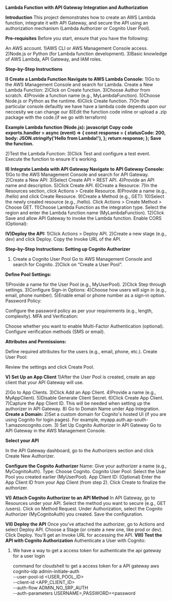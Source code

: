 **Lambda Function with API Gateway Integration and Authorization**

**Introduction**
This project demonstrates how to create an AWS Lambda function, integrate it with API Gateway, and secure the API using an authorization mechanism (Lambda Authorizer or Cognito User Pool).

**Pre-requisites**
Before you start, ensure that you have the following:

An AWS account.
1)AWS CLI or AWS Management Console access.
2)Node.js or Python (for Lambda function development).
3)Basic knowledge of AWS Lambda, API Gateway, and IAM roles.

**Step-by-Step Instructions**

**I) Create a Lambda Function
Navigate to AWS Lambda Console:**
1)Go to the AWS Management Console and search for Lambda.
Create a New Lambda Function:
2)Click on Create function.
3)Choose Author from scratch.
4)Provide a function name (e.g., MyLambdaFunction).
5)Choose Node.js or Python as the runtime.
6)Click Create function.
7)On that particular console defaultly we have have a lambda code depends upon our neccesity we can change our
8)Edit the function code inline or upload a .zip package with the code.(if we go with terraform)

**Example Lambda function (Node.js):
javascript**
**Copy code
exports.handler = async (event) => {
    const response = {
        statusCode: 200,
        body: JSON.stringify('Hello from Lambda!'),
    };
    return response;
};
Save the function.**

2)Test the Lambda Function:
3)Click Test and configure a test event.
Execute the function to ensure it's working.

**II) Integrate Lambda with API Gateway
Navigate to API Gateway Console:**
1)Go to the AWS Management Console and search for API Gateway.
2)Create a New API:
3)Select Create API > REST API.
4)Provide an API name and description.
5)Click Create API.
6)Create a Resource:
7)In the Resources section, click Actions > Create Resource.
8)Provide a name (e.g., /hello) and click Create Resource.
9)Create a Method (e.g., GET):
10)Select the newly created resource (e.g., /hello).
Click Actions > Create Method > Choose GET.
11)Choose Lambda Function as the integration type.
Select the region and enter the Lambda function name (MyLambdaFunction).
12)Click Save and allow API Gateway to invoke the Lambda function.
Enable CORS (Optional):

**IV)Deploy the API:**
1)Click Actions > Deploy API.
2)Create a new stage (e.g., dev) and click Deploy.
Copy the Invoke URL of the API.

**Step-by-Step Instructions: Setting up Cognito Authorizer**
1) Create a Cognito User Pool
Go to AWS Management Console and search for Cognito.
2)Click on “Create a User Pool”.

**Define Pool Settings:**

1)Provide a name for the User Pool (e.g., MyUserPool).
2)Click Step through settings.
3)Configure Sign-in Options:
4)Choose how users will sign in (e.g., email, phone number).
5)Enable email or phone number as a sign-in option.
Password Policy:

Configure the password policy as per your requirements (e.g., length, complexity).
MFA and Verification:

Choose whether you want to enable Multi-Factor Authentication (optional).
Configure verification methods (SMS or email).

**Attributes and Permissions:**

Define required attributes for the users (e.g., email, phone, etc.).
Create User Pool:

Review the settings and click Create Pool.

**V) Set Up an App Client**
1)After the User Pool is created, create an app client that your API Gateway will use.

2)Go to App Clients.
3)Click Add an App Client.
4)Provide a name (e.g., MyAppClient).
5)Disable Generate Client Secret.
6)Click Create App Client.
7)Capture the App Client ID. This will be needed when setting up the authorizer in API Gateway.
8) Go to Domain Name under App Integration.
**Create a Domain:**
2)Set a custom domain for Cognito's hosted UI (if you are using Cognito for login pages).
For example, myapp.auth.ap-south-1.amazoncognito.com.
3) Set Up Cognito Authorizer in API Gateway
Go to API Gateway in the AWS Management Console.

**Select your API**

In the API Gateway dashboard, go to the Authorizers section and click Create New Authorizer.

**Configure the Cognito Authorizer**
Name: Give your authorizer a name (e.g., MyCognitoAuth).
Type: Choose Cognito.
Cognito User Pool: Select the User Pool you created earlier (MyUserPool).
App Client ID: (Optional) Enter the App Client ID from your App Client (from step 2).
Click Create to finalize the authorizer.

**VI) Attach Cognito Authorizer to an API Method**
In API Gateway, go to Resources under your API.
Select the method you want to secure (e.g., GET /users).
Click on Method Request.
Under Authorization, select the Cognito Authorizer (MyCognitoAuth) you created.
Save the configuration.

**VII) Deploy the API**
Once you’ve attached the authorizer, go to Actions and select Deploy API.
Choose a Stage (or create a new one, like prod or dev).
Click Deploy.
You’ll get an Invoke URL for accessing the API.
**VIII) Test the API with Cognito Authorization**
Authenticate a User with Cognito:
1) We have a way to get a access token for authenticate the api gateway for a user login

     command for cloudshell to get a access token for a API gateway
   aws cognito-idp admin-initiate-auth \
  --user-pool-id <USER_POOL_ID> \
  --client-id <APP_CLIENT_ID> \
  --auth-flow ADMIN_NO_SRP_AUTH \
  --auth-parameters USERNAME=<username>,PASSWORD=<password
